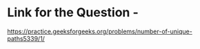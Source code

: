 # Link for the Question -

https://practice.geeksforgeeks.org/problems/number-of-unique-paths5339/1/